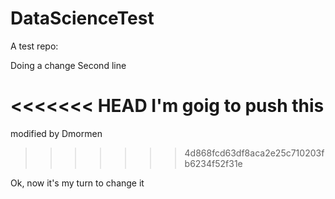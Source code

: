 # DataScienceTest
A test repo:

Doing a change
Second line

<<<<<<< HEAD
I'm goig to push this
=======
modified by Dmormen
>>>>>>> 4d868fcd63df8aca2e25c710203fb6234f52f31e

Ok, now it's my turn to change it